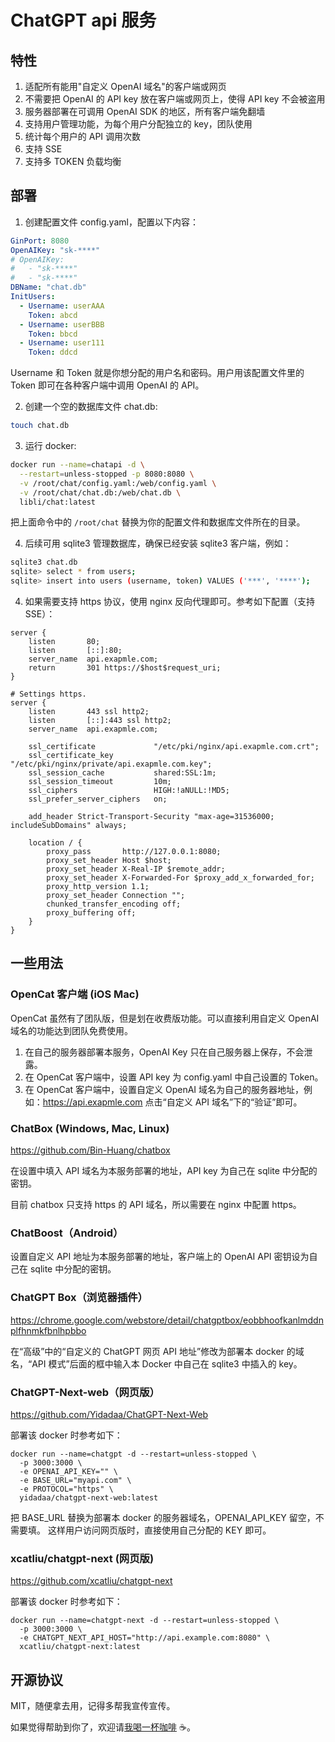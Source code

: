 # ChatGPT api 服务

## 特性

1. 适配所有能用"自定义 OpenAI 域名"的客户端或网页
2. 不需要把 OpenAI 的 API key 放在客户端或网页上，使得 API key 不会被盗用
3. 服务器部署在可调用 OpenAI SDK 的地区，所有客户端免翻墙
4. 支持用户管理功能，为每个用户分配独立的 key，团队使用
5. 统计每个用户的 API 调用次数
6. 支持 SSE
7. 支持多 TOKEN 负载均衡

## 部署

1. 创建配置文件 config.yaml，配置以下内容：

```yaml
GinPort: 8080
OpenAIKey: "sk-****"
# OpenAIKey:
#   - "sk-****"
#   - "sk-****"
DBName: "chat.db"
InitUsers:
  - Username: userAAA
    Token: abcd
  - Username: userBBB
    Token: bbcd
  - Username: user111
    Token: ddcd
```

Username 和 Token 就是你想分配的用户名和密码。用户用该配置文件里的 Token 即可在各种客户端中调用 OpenAI 的 API。

2. 创建一个空的数据库文件 chat.db:

```bash
touch chat.db
```

3. 运行 docker:

```bash
docker run --name=chatapi -d \
  --restart=unless-stopped -p 8080:8080 \
  -v /root/chat/config.yaml:/web/config.yaml \
  -v /root/chat/chat.db:/web/chat.db \
  libli/chat:latest
```

把上面命令中的 `/root/chat` 替换为你的配置文件和数据库文件所在的目录。

4. 后续可用 sqlite3 管理数据库，确保已经安装 sqlite3 客户端，例如：

```bash
sqlite3 chat.db
sqlite> select * from users;
sqlite> insert into users (username, token) VALUES ('***', '****');
```

4. 如果需要支持 https 协议，使用 nginx 反向代理即可。参考如下配置（支持 SSE）：

```nginx
server {
    listen       80;
    listen       [::]:80;
    server_name  api.exapmle.com;
    return       301 https://$host$request_uri;
}

# Settings https.
server {
    listen       443 ssl http2;
    listen       [::]:443 ssl http2;
    server_name  api.exapmle.com;

    ssl_certificate             "/etc/pki/nginx/api.exapmle.com.crt";
    ssl_certificate_key         "/etc/pki/nginx/private/api.exapmle.com.key";
    ssl_session_cache           shared:SSL:1m;
    ssl_session_timeout         10m;
    ssl_ciphers                 HIGH:!aNULL:!MD5;
    ssl_prefer_server_ciphers   on;

    add_header Strict-Transport-Security "max-age=31536000; includeSubDomains" always;

    location / {
        proxy_pass       http://127.0.0.1:8080;
        proxy_set_header Host $host;
        proxy_set_header X-Real-IP $remote_addr;
        proxy_set_header X-Forwarded-For $proxy_add_x_forwarded_for;
        proxy_http_version 1.1;
        proxy_set_header Connection "";
        chunked_transfer_encoding off;
        proxy_buffering off;
    }
}
```

## 一些用法

### OpenCat 客户端 (iOS Mac)

OpenCat 虽然有了团队版，但是划在收费版功能。可以直接利用自定义 OpenAI 域名的功能达到团队免费使用。

1. 在自己的服务器部署本服务，OpenAI Key 只在自己服务器上保存，不会泄露。
2. 在 OpenCat 客户端中，设置 API key 为 config.yaml 中自己设置的 Token。
3. 在 OpenCat 客户端中，设置自定义 OpenAI 域名为自己的服务器地址，例如：https://api.exapmle.com 点击“自定义 API 域名”下的“验证”即可。

### ChatBox (Windows, Mac, Linux)

https://github.com/Bin-Huang/chatbox

在设置中填入 API 域名为本服务部署的地址，API key 为自己在 sqlite 中分配的密钥。

目前 chatbox 只支持 https 的 API 域名，所以需要在 nginx 中配置 https。

### ChatBoost（Android）

设置自定义 API 地址为本服务部署的地址，客户端上的 OpenAI API 密钥设为自己在 sqlite 中分配的密钥。

### ChatGPT Box（浏览器插件）

https://chrome.google.com/webstore/detail/chatgptbox/eobbhoofkanlmddnplfhnmkfbnlhpbbo

在“高级”中的“自定义的 ChatGPT 网页 API 地址”修改为部署本 docker 的域名，“API 模式”后面的框中输入本 Docker 中自己在 sqlite3 中插入的 key。

### ChatGPT-Next-web（网页版）

https://github.com/Yidadaa/ChatGPT-Next-Web

部署该 docker 时参考如下：

```
docker run --name=chatgpt -d --restart=unless-stopped \
  -p 3000:3000 \
  -e OPENAI_API_KEY="" \
  -e BASE_URL="myapi.com" \
  -e PROTOCOL="https" \
  yidadaa/chatgpt-next-web:latest
```

把 BASE_URL 替换为部署本 docker 的服务器域名，OPENAI_API_KEY 留空，不需要填。
这样用户访问网页版时，直接使用自己分配的 KEY 即可。

### xcatliu/chatgpt-next (网页版)

https://github.com/xcatliu/chatgpt-next

部署该 docker 时参考如下：

```
docker run --name=chatgpt-next -d --restart=unless-stopped \
  -p 3000:3000 \
  -e CHATGPT_NEXT_API_HOST="http://api.example.com:8080" \
  xcatliu/chatgpt-next:latest
```

## 开源协议

MIT，随便拿去用，记得多帮我宣传宣传。

如果觉得帮助到你了，欢迎请[我喝一杯咖啡](https://github.com/libli/buy-me-a-coffee) ☕️。

